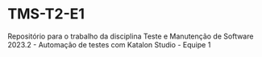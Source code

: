 # TMS-T2-E1
Repositório para o trabalho da disciplina Teste e Manutenção de Software 2023.2 - Automação de testes com Katalon Studio - Equipe 1
